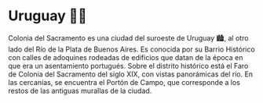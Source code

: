 # Uruguay 🤘😎

Colonia del Sacramento es una ciudad del suroeste de Uruguay 🏙, al otro lado del Río de la Plata de Buenos Aires. Es conocida por su Barrio Histórico con calles de adoquines rodeadas de edificios que datan de la época en que era un asentamiento portugués. Sobre el distrito histórico está el Faro de Colonia del Sacramento del siglo XIX, con vistas panorámicas del río. En las cercanías, se encuentra el Portón de Campo, que corresponde a los restos de las antiguas murallas de la ciudad.

